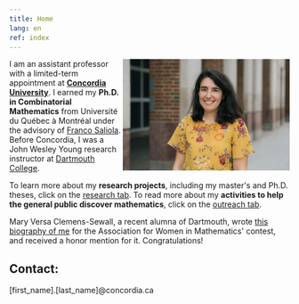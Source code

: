 ```yaml
---
title: Home
lang: en
ref: index
---
```


<!-- <img style="float: right;" src="photo_Nadia.jpg" title="While presenting the topology hidden in the Cloud Gate to middle school students, in Chicago."> -->

 <img style="float: right;" src="photo_Nadia_2021.jpg" width="300">

I am an assistant professor with a limited-term appointment at [**Concordia University**](https://www.concordia.ca/artsci/math-stats.html). I earned my **Ph.D. in Combinatorial Mathematics** from Université du Québec à Montréal under the advisory of [Franco Saliola](https://saliola.github.io/). Before Concordia, I was a John Wesley Young research instructor at [Dartmouth College](https://math.dartmouth.edu).

To learn more about my  **research projects**, including my master's and Ph.D. theses, click on the [research tab](research). To read more about my **activities to help the general public discover mathematics**, click on the [outreach tab](outreach).

Mary Versa Clemens-Sewall, a recent alumna of Dartmouth, wrote [this biography of me](https://math.dartmouth.edu/~awmcontest/2020winners/Mary_Versa_Clemens-Sewall.pdf) for the Association for Women in Mathematics' contest, and received a honor mention for it. Congratulations!

## Contact:

[first_name].[last_name]@concordia.ca
